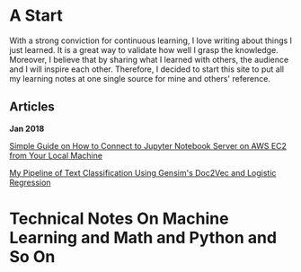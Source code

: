 # A Start

With a strong conviction for continuous learning, I love writing about things I just learned.
It is a great way to validate how well I grasp the knowledge. Moreover, I believe that by sharing what I learned with others, the audience and I will inspire each other. Therefore, I decided to start this site to put all my learning notes at one single source for mine and others' reference.

## Articles

**Jan 2018**

[Simple Guide on How to Connect to Jupyter Notebook Server on AWS EC2 from Your Local Machine](https://fzr72725.github.io/blob/master/_posts/2018-01-14-How-to-Connect-to-Jupyter-Notebook-Server-on-AWS-EC2-from-Your-Local-Machine.markdown)

[My Pipeline of Text Classification Using Gensim's Doc2Vec and Logistic Regression](https://fzr72725.github.io/blob/master/_posts/2018-01-14-genism-guide.markdown)


# Technical Notes On Machine Learning and Math and Python and So On
